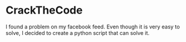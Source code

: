# CrackTheCode

I found a problem on my facebook feed. Even though it is very easy to solve, I decided to create a python script that can solve it.
